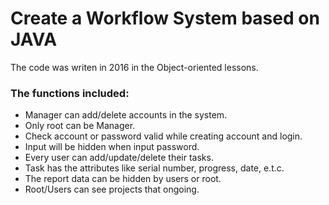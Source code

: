 # Create a Workflow System based on JAVA

The code was writen in 2016 in the Object-oriented lessons.
### The functions included:
* Manager can add/delete accounts in the system.
* Only root can be Manager.
* Check account or password valid while creating account and login.
* Input will be hidden when input password.
* Every user can add/update/delete their tasks.
* Task has the attributes like serial number, progress, date, e.t.c.
* The report data can be hidden by users or root.
* Root/Users can see projects that ongoing.

